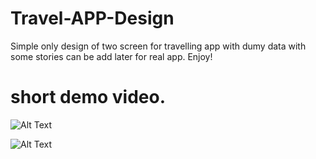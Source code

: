 # Travel-APP-Design


Simple only design of two screen for travelling app with dumy data with some stories can be add later for real app.
Enjoy!

# short demo video.



![Alt Text](https://j.gifs.com/ANZgY1.gif)


![Alt Text](https://j.gifs.com/ANZgY1.gif)
